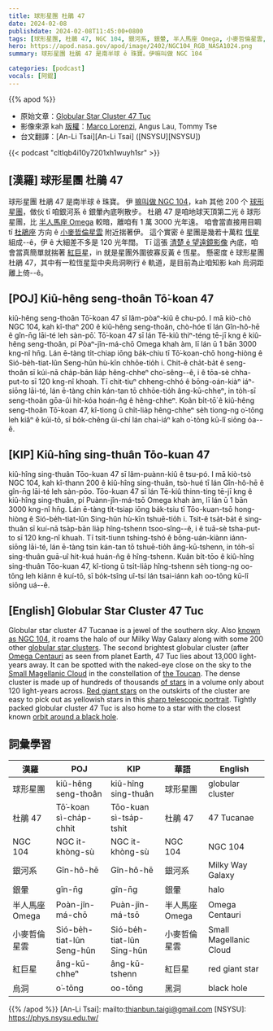 ```yaml
---
title: 球形星團 杜鵑 47
date: 2024-02-08
publishdate: 2024-02-08T11:45:00+0800
tags: [球形星團, 杜鵑 47, NGC 104, 銀河系, 銀暈, 半人馬座 Omega, 小麥哲倫星雲, 紅巨星, 烏洞]
hero: https://apod.nasa.gov/apod/image/2402/NGC104_RGB_NASA1024.png
summary: 球形星團 杜鵑 47 是南半球 ê 珠寶。伊嘛叫做 NGC 104

categories: [podcast]
vocals: [阿錕]
---
```


{{% apod %}}

- 原始文章：[Globular Star Cluster 47 Tuc](https://apod.nasa.gov/apod/ap240208.html)
- 影像來源 kah [版權][copyright]：[Marco Lorenzi](https://www.glitteringlights.com/About/About-Me), Angus Lau, Tommy Tse
- 台文翻譯：[An-Li Tsai][An-Li Tsai] ([NSYSU][NSYSU])

{{< podcast "cltlqb4i10y7201xh1wuyh1sr" >}}

## [漢羅] 球形星團 杜鵑 47
球形星團 杜鵑 47 是南半球 ê 珠寶。
伊 [嘛叫做 NGC 104][known as NGC 104]，kah 其他 200 个 [球形星團][globular star clusters]，做伙 tī 咱銀河系 ê 銀暈內底咧散步。
杜鵑 47 是咱地球天頂第二光 ê 球形星團，比 [半人馬座 Omega][Omega Centauri] 較暗，離咱有 1 萬 3000 光年遠。
咱會當直接用目睭 tī [杜鵑座][the Toucan] 方向 ê [小麥哲倫星雲][Small Magellanic Cloud] 附近揣著伊。
這个實密 ê 星團是幾若十萬粒 [恆星][of stars] 組成--ê，伊 ê 大細差不多是 120 光年闊。
Tī 這張 [清楚 ê 望遠鏡影像][sharp telescopic portrait] 內底，咱會當真簡單就揣著 [紅巨星][Red giant stars]，in 就是星團外圍彼寡反黃 ê 恆星。
懸密度 ê 球形星團 杜鵑 47，其中有一粒恆星踅中央烏洞咧行 ê 軌道，是目前為止咱知影 kah 烏洞距離上倚--ê。

## [POJ] Kiû-hêng seng-thoân Tō͘-koan 47
kiû-hêng seng-thoân Tō͘-koan 47 sī lâm-pòaⁿ-kiû ê chu-pó.
I mā kiò-chò NGC 104, kah kî-thaⁿ 200 ê kiû-hêng seng-thoân, chò-hóe tī lán Gîn-hô-hē ê gîn-n̄g lāi-té leh sàn-pō͘.
Tō͘-koan 47 sī lán Tē-kiû thiⁿ-téng tē-jī kng ê kiû-hêng seng-thoân, pí Pòaⁿ-jîn-má-chō Omega khah àm, lī lán ū 1 bān 3000 kng-nî hn̄g.
Lán ē-tàng ti̍t-chiap iōng ba̍k-chiu tī Tō͘-koan-chō hong-hiòng ê Sió-be̍h-tiat-lûn Seng-hûn hù-kīn chhōe-tio̍h i.
Chit-ê cha̍t-ba̍t ê seng-thoân sī kúi-nā cha̍p-bān lia̍p hêng-chheⁿ cho͘-sêng--ê, i ê tōa-sè chha-put-to sī 120 kng-nî khoah.
Tī chit-tiuⁿ chheng-chhó ê bōng-oán-kiàⁿ iáⁿ-siōng lāi-té, lán ē-tàng chin kán-tan tō chhōe-tio̍h âng-kū-chheⁿ, in to̍h-sī seng-thoân gōa-ûi hit-kóa hoán-n̂g ê hêng-chheⁿ.
Koân bi̍t-tō͘ ê kiû-hêng seng-thoân Tō͘-koan 47, kî-tiong ū chi̍t-lia̍p hêng-chheⁿ se̍h tiong-ng o͘-tōng leh kiâⁿ ê kúi-tō, sī bo̍k-chêng ûi-chí lán chai-iáⁿ kah o͘-tōng kū-lî siōng óa--ê.

## [KIP] Kiû-hîng sing-thuân Tōo-kuan 47
kiû-hîng sing-thuân Tōo-kuan 47 sī lâm-puànn-kiû ê tsu-pó.
I mā kiò-tsò NGC 104, kah kî-thann 200 ê kiû-hîng sing-thuân, tsò-hué tī lán Gîn-hô-hē ê gîn-n̄g lāi-té leh sàn-pōo.
Tōo-kuan 47 sī lán Tē-kiû thinn-tíng tē-jī kng ê kiû-hîng sing-thuân, pí Puànn-jîn-má-tsō Omega khah àm, lī lán ū 1 bān 3000 kng-nî hn̄g.
Lán ē-tàng ti̍t-tsiap iōng ba̍k-tsiu tī Tōo-kuan-tsō hong-hiòng ê Sió-be̍h-tiat-lûn Sing-hûn hù-kīn tshuē-tio̍h i.
Tsit-ê tsa̍t-ba̍t ê sing-thuân sī kuí-nā tsa̍p-bān lia̍p hîng-tshenn tsoo-sîng--ê, i ê tuā-sè tsha-put-to sī 120 kng-nî khuah.
Tī tsit-tiunn tshing-tshó ê bōng-uán-kiànn iánn-siōng lāi-té, lán ē-tàng tsin kán-tan tō tshuē-tio̍h âng-kū-tshenn, in to̍h-sī sing-thuân guā-uî hit-kuá huán-n̂g ê hîng-tshenn.
Kuân bi̍t-tōo ê kiû-hîng sing-thuân Tōo-kuan 47, kî-tiong ū tsi̍t-lia̍p hîng-tshenn se̍h tiong-ng oo-tōng leh kiânn ê kuí-tō, sī bo̍k-tsîng uî-tsí lán tsai-iánn kah oo-tōng kū-lî siōng uá--ê.

## [English] Globular Star Cluster 47 Tuc

Globular star cluster 47 Tucanae is a jewel of the southern sky.
Also [known as NGC 104][known as NGC 104], it roams the halo of our Milky Way Galaxy along with some 200 other [globular star clusters][globular star clusters].
The second brightest globular cluster (after [Omega Centauri][Omega Centauri] as seen from planet Earth, 47 Tuc lies about 13,000 light-years away.
It can be spotted with the naked-eye close on the sky to the [Small Magellanic Cloud][Small Magellanic Cloud] in the constellation of [the Toucan][the Toucan].
The dense cluster is made up of hundreds of thousands [of stars][of stars] in a volume only about 120 light-years across.
[Red giant stars][Red giant stars] on the outskirts of the cluster are easy to pick out as yellowish stars in this [sharp telescopic portrait][sharp telescopic portrait].
Tightly packed globular cluster 47 Tuc is also home to a star with the closest known [orbit around a black hole][orbit around a black hole].

## 詞彙學習

|漢羅|POJ|KIP|華語|English|
|-|-|-|-|-|
|球形星團|kiû-hêng seng-thoân|kiû-hîng sing-thuân|球形星團|globular cluster|
|杜鵑 47|Tō͘-koan sì-cha̍p-chhit|Tōo-kuan sì-tsa̍p-tshit|杜鵑 47|47 Tucanae|
|NGC 104|NGC it-khòng-sù|NGC it-khòng-sù|NGC 104|NGC 104|
|銀河系|Gîn-hô-hē|Gîn-hô-hē|銀河系|Milky Way Galaxy|
|銀暈|gîn-n̄g|gîn-n̄g|銀暈|halo|
|半人馬座 Omega|Poàn-jîn-má-chō|Puàn-jîn-má-tsō|半人馬座 Omega|Omega Centauri|
|小麥哲倫星雲|Sió-be̍h-tiat-lûn Seng-hûn|Sió-be̍h-tiat-lûn Sing-hûn|小麥哲倫星雲|Small Magellanic Cloud|
|紅巨星|âng-kū-chheⁿ|âng-kū-tshenn|紅巨星|red giant star|
|烏洞|o͘-tōng|oo-tōng|黑洞|black hole|

{{% /apod %}}
[An-Li Tsai]: mailto:thianbun.taigi@gmail.com
[NSYSU]: https://phys.nsysu.edu.tw/

[copyright]: https://apod.nasa.gov/apod/fap/lib/about_apod.html#srapply
[License]: https://creativecommons.org/licenses/by/3.0/

[known as NGC 104]:http://www.messier.seds.org/xtra/ngc/n0104.html
[globular star clusters]:http://en.wikipedia.org/wiki/Globular_cluster
[Omega Centauri]:https://apod.nasa.gov/apod/ap230316.html
[Small Magellanic Cloud]:https://apod.nasa.gov/apod/ap100903.html
[the Toucan]:http://www.hawastsoc.org/deepsky/tuc/
[of stars]:https://apod.nasa.gov/apod/ap080906.html
[Red giant stars]:https://apod.nasa.gov/apod/ap081218.html
[sharp telescopic portrait]:https://www.glitteringlights.com/Images/Deep-Sky/Open-and-Globular-clusters/i-SPsngr7/A
[orbit around a black hole]:https://www.nasa.gov/mission_pages/chandra/news/star-discovered-in-closest-known-orbit-around-likely-black-hole.html
